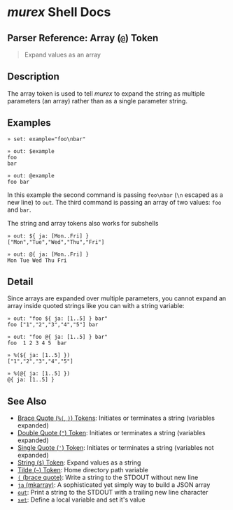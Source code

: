 # _murex_ Shell Docs

## Parser Reference: Array (`@`) Token

> Expand values as an array

## Description

The array token is used to tell _murex_ to expand the string as multiple
parameters (an array) rather than as a single parameter string.

## Examples

    » set: example="foo\nbar"
    
    » out: $example
    foo
    bar
    
    » out: @example
    foo bar
    
In this example the second command is passing `foo\nbar` (`\n` escaped as a new
line) to `out`. The third command is passing an array of two values: `foo` and
`bar`.

The string and array tokens also works for subshells

    » out: ${ ja: [Mon..Fri] }
    ["Mon","Tue","Wed","Thu","Fri"]
    
    » out: @{ ja: [Mon..Fri] }
    Mon Tue Wed Thu Fri

## Detail

Since arrays are expanded over multiple parameters, you cannot expand an array
inside quoted strings like you can with a string variable:

    » out: "foo ${ ja: [1..5] } bar"
    foo ["1","2","3","4","5"] bar
    
    » out: "foo @{ ja: [1..5] } bar"
    foo  1 2 3 4 5  bar
    
    » %(${ ja: [1..5] })
    ["1","2","3","4","5"]   
    
    » %(@{ ja: [1..5] })
    @{ ja: [1..5] } 

## See Also

* [Brace Quote (`%(`, `)`) Tokens](../parser/brace-quote.md):
  Initiates or terminates a string (variables expanded)
* [Double Quote (`"`) Token](../parser/double-quote.md):
  Initiates or terminates a string (variables expanded)
* [Single Quote (`'`) Token](../parser/single-quote.md):
  Initiates or terminates a string (variables not expanded)
* [String (`$`) Token](../parser/string.md):
  Expand values as a string
* [Tilde (`~`) Token](../parser/tilde.md):
  Home directory path variable
* [`(` (brace quote)](../commands/brace-quote.md):
  Write a string to the STDOUT without new line
* [`ja` (mkarray)](../commands/ja.md):
  A sophisticated yet simply way to build a JSON array
* [`out`](../commands/out.md):
  Print a string to the STDOUT with a trailing new line character
* [`set`](../commands/set.md):
  Define a local variable and set it's value
